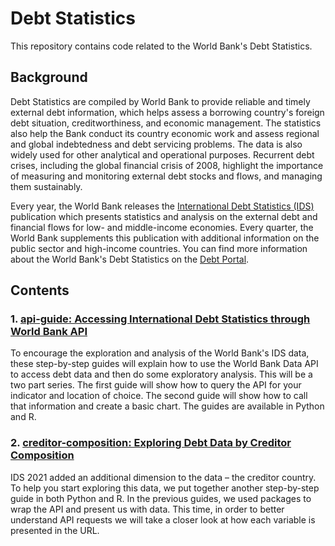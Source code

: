 # Debt Statistics
This repository contains code related to the World Bank's Debt Statistics.

## Background
Debt Statistics are compiled by World Bank to provide reliable and timely external debt information, which helps assess a borrowing country's foreign debt situation, creditworthiness, and economic management. The statistics also help the Bank conduct its country economic work and assess regional and global indebtedness and debt servicing problems. The data is also widely used for other analytical and operational purposes. Recurrent debt crises, including the global financial crisis of 2008, highlight the importance of measuring and monitoring external debt stocks and flows, and managing them sustainably.


Every year, the World Bank releases the [International Debt Statistics (IDS)](https://data.worldbank.org/products/ids) publication which presents statistics and analysis on the external debt and financial flows for low- and middle-income economies. Every quarter, the World Bank supplements this publication with additional information on the public sector and high-income countries. You can find more information about the World Bank's Debt Statistics on the [Debt Portal](http://datatopics.worldbank.org/debt/).

## Contents
### 1. [api-guide: Accessing International Debt Statistics through World Bank API](https://worldbank.github.io/debt-data/api-guide/)

To encourage the exploration and analysis of the World Bank's IDS data, these step-by-step guides will explain how to use the World Bank Data API to access debt data and then do some exploratory analysis. This will be a two part series. The first guide will show how to query the API for your indicator and location of choice. The second guide will show how to call that information and create a basic chart. The guides are available in Python and R.

### 2. [creditor-composition: Exploring Debt Data by Creditor Composition](https://worldbank.github.io/debt-data/creditor-composition/)

IDS 2021 added an additional dimension to the data – the creditor country. To help you start exploring this data, we put together another step-by-step guide in both Python and R. In the previous guides, we used packages to wrap the API and present us with data. This time, in order to better understand API requests we will take a closer look at how each variable is presented in the URL.

